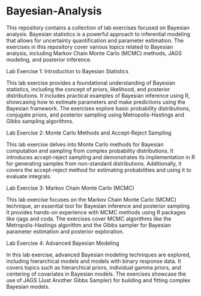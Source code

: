 # Bayesian-Analysis
This repository contains a collection of lab exercises focused on Bayesian analysis. Bayesian statistics is a powerful approach to inferential modeling that allows for uncertainty quantification and parameter estimation. The exercises in this repository cover various topics related to Bayesian analysis, including Markov Chain Monte Carlo (MCMC) methods, JAGS modeling, and posterior inference.

Lab Exercise 1: Introduction to Bayesian Statistics

This lab exercise provides a foundational understanding of Bayesian statistics, including the concept of priors, likelihood, and posterior distributions.
It includes practical examples of Bayesian inference using R, showcasing how to estimate parameters and make predictions using the Bayesian framework.
The exercises explore basic probability distributions, conjugate priors, and posterior sampling using Metropolis-Hastings and Gibbs sampling algorithms.  

Lab Exercise 2: Monte Carlo Methods and Accept-Reject Sampling

This lab exercise delves into Monte Carlo methods for Bayesian computation and sampling from complex probability distributions.
It introduces accept-reject sampling and demonstrates its implementation in R for generating samples from non-standard distributions.
Additionally, it covers the accept-reject method for estimating probabilities and using it to evaluate integrals.  

Lab Exercise 3: Markov Chain Monte Carlo (MCMC)

This lab exercise focuses on the Markov Chain Monte Carlo (MCMC) technique, an essential tool for Bayesian inference and posterior sampling.
It provides hands-on experience with MCMC methods using R packages like rjags and coda.
The exercises cover MCMC algorithms like the Metropolis-Hastings algorithm and the Gibbs sampler for Bayesian parameter estimation and posterior exploration.  

Lab Exercise 4: Advanced Bayesian Modeling

In this lab exercise, advanced Bayesian modeling techniques are explored, including hierarchical models and models with binary response data.
It covers topics such as hierarchical priors, individual gamma priors, and centering of covariates in Bayesian models.
The exercises showcase the use of JAGS (Just Another Gibbs Sampler) for building and fitting complex Bayesian models.
